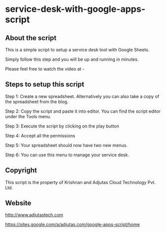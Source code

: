 # service-desk-with-google-apps-script

## About the script

This is a simple script to setup a service desk tool with Google Sheets. 

Simply follow this step and you will be up and running in minutes. 

Please feel free to watch the video at - 

## Steps to setup this script

Step 1: Create a new spreadsheet. Alternatively you can also take a copy of the spreadsheet from the blog.

Step 2: Copy the script and paste it into editor. You can find the script editor under the Tools menu.

Step 3: Execute the script by clicking on the play button

Step 4: Accept all the permissions

Step 5: Your spreadsheet should now have two new menus.

Step 6: You can use this menu to manage your service desk.


## Copyright

This script is the property of Krishnan and Adjutas Cloud Technology Pvt. Ltd.


## Website

http://www.adjutastech.com

https://sites.google.com/a/adjutas.com/google-apps-script/home

